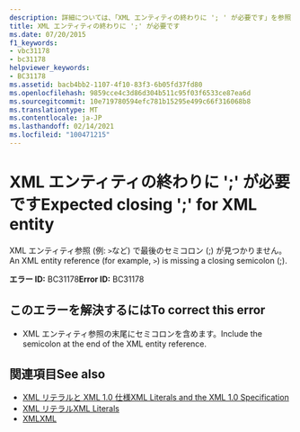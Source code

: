 ```yaml
---
description: 詳細については、「XML エンティティの終わりに '; ' が必要です」を参照してください。
title: XML エンティティの終わりに ';' が必要です
ms.date: 07/20/2015
f1_keywords:
- vbc31178
- bc31178
helpviewer_keywords:
- BC31178
ms.assetid: bacb4bb2-1107-4f10-83f3-6b05fd37fd80
ms.openlocfilehash: 9859cce4c3d86d304b511c95f03f6533ce87ea6d
ms.sourcegitcommit: 10e719780594efc781b15295e499c66f316068b8
ms.translationtype: MT
ms.contentlocale: ja-JP
ms.lasthandoff: 02/14/2021
ms.locfileid: "100471215"
---
```

# <a name="expected-closing--for-xml-entity"></a><span data-ttu-id="ca520-103">XML エンティティの終わりに ';' が必要です</span><span class="sxs-lookup"><span data-stu-id="ca520-103">Expected closing ';' for XML entity</span></span>

<span data-ttu-id="ca520-104">XML エンティティ参照 (例: `>`など) で最後のセミコロン (;) が見つかりません。</span><span class="sxs-lookup"><span data-stu-id="ca520-104">An XML entity reference (for example, `>`) is missing a closing semicolon (;).</span></span>  
  
 <span data-ttu-id="ca520-105">**エラー ID:** BC31178</span><span class="sxs-lookup"><span data-stu-id="ca520-105">**Error ID:** BC31178</span></span>  
  
## <a name="to-correct-this-error"></a><span data-ttu-id="ca520-106">このエラーを解決するには</span><span class="sxs-lookup"><span data-stu-id="ca520-106">To correct this error</span></span>  
  
- <span data-ttu-id="ca520-107">XML エンティティ参照の末尾にセミコロンを含めます。</span><span class="sxs-lookup"><span data-stu-id="ca520-107">Include the semicolon at the end of the XML entity reference.</span></span>  
  
## <a name="see-also"></a><span data-ttu-id="ca520-108">関連項目</span><span class="sxs-lookup"><span data-stu-id="ca520-108">See also</span></span>

- [<span data-ttu-id="ca520-109">XML リテラルと XML 1.0 仕様</span><span class="sxs-lookup"><span data-stu-id="ca520-109">XML Literals and the XML 1.0 Specification</span></span>](../programming-guide/language-features/xml/xml-literals-and-the-xml-1-0-specification.md)
- [<span data-ttu-id="ca520-110">XML リテラル</span><span class="sxs-lookup"><span data-stu-id="ca520-110">XML Literals</span></span>](../language-reference/xml-literals/index.md)
- [<span data-ttu-id="ca520-111">XML</span><span class="sxs-lookup"><span data-stu-id="ca520-111">XML</span></span>](../programming-guide/language-features/xml/index.md)

